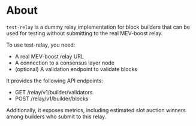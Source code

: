 # About

`test-relay` is a dummy relay implementation for block builders that can be used for testing without submitting to the real MEV-boost relay.

To use test-relay, you need:
* A real MEV-boost relay URL
* A connection to a consensus layer node
* (optional) A validation endpoint to validate blocks

It provides the following API endpoints:
* GET /relay/v1/builder/validators
* POST /relay/v1/builder/blocks


Additionally, it exposes metrics, including estimated slot auction winners among builders who submit to this relay.
